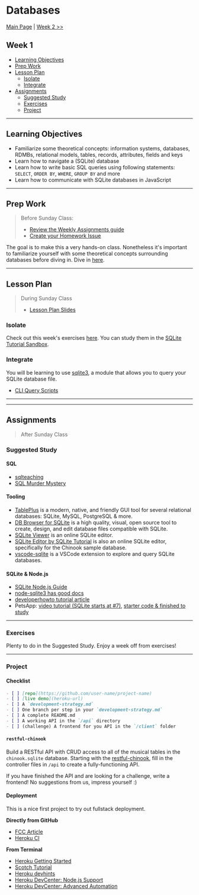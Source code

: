# Databases

[Main Page](../README.md) | [Week 2 >>](../week-2/README.md)

## Week 1

- [Learning Objectives](#learning-objectives)
- [Prep Work](#prep-work)
- [Lesson Plan](#lesson-plan)
  - [Isolate](#isolate)
  - [Integrate](#integrate)
- [Assignments](#assignments)
  - [Suggested Study](#suggested-study)
  - [Exercises](#exercises)
  - [Project](#project)

---

## Learning Objectives

- Familiarize some theoretical concepts: information systems, databases, RDMBs, relational models, tables, records, attributes, fields and keys
- Learn how to navigate a (SQLite) database
- Learn how to write basic SQL queries using following statements: `SELECT`, `ORDER BY`, `WHERE`, `GROUP BY` and more
- Learn how to communicate with SQLite databases in JavaScript

---

## Prep Work

> Before Sunday Class:
> - [Review the Weekly Assignments guide](https://home.hackyourfuture.be/students/weekly-assignments)
> - [Create your Homework Issue](https://home.hackyourfuture.be/students/homework-submission#homework-issues)

The goal is to make this a very hands-on class. Nonetheless it's important to familiarize yourself with some theoretical concepts surrounding databases before diving in. Dive in [here](./PREPWORK.md).

---

## Lesson Plan

> During Sunday Class
> - [Lesson Plan Slides](https://hackyourfuture.be/databases/week-1)

### Isolate
Check out this week's exercises [here](../isolate/week-1/EXERCISES.md).  You can study them in the [SQLite Tutorial Sandbox](https://www.sqlitetutorial.net/tryit/).

### Integrate

You will be learning to use [sqlite3](https://github.com/mapbox/node-sqlite3/wiki/API), a module that allows you to query your SQLite database file.

- [CLI Query Scripts](../integrate/cli-query-scripts-week-1)

---
---

## Assignments

> After Sunday Class

### Suggested Study

#### SQL

- [sqlteaching](https://www.sqlteaching.com/)
- [SQL Murder Mystery](https://mystery.knightlab.com/)

#### Tooling

- [TablePlus](https://tableplus.com/) is a modern, native, and friendly GUI tool for several relational databases: SQLite, MySQL, PostgreSQL & more.
- [DB Browser for SQLite](https://sqlitebrowser.org/) is a high quality, visual, open source tool to create, design, and edit database files compatible with SQLite.
- [SQLite Viewer](https://inloop.github.io/sqlite-viewer/) is an online SQLite editor.
- [SQLite Editor by SQLite Tutorial](https://www.sqlitetutorial.net/tryit/) is also an online SQLite editor, specifically for the Chinook sample database.
- [vscode-sqlite](https://marketplace.visualstudio.com/items?itemName=alexcvzz.vscode-sqlite) is a VSCode extension to explore and query SQLite databases.

#### SQLite & Node.js

- [SQLite Node.js Guide](https://www.sqlitetutorial.net/sqlite-nodejs/)
- [node-sqlite3 has good docs](https://github.com/mapbox/node-sqlite3/wiki/)
- [developerhowto tutorial article](https://developerhowto.com/2018/12/29/build-a-rest-api-with-node-js-and-express-js/)
- PetsApp: [video tutorial (SQLite starts at #7)](https://www.youtube.com/watch?v=2PCaD0Y4MP4&list=PLzV58Zm8FuBIWu1zvGRUfn0Xh6HXRg9cG&index=7), [starter code & finished to study](https://github.com/pgbovine/COGS121)

---

### Exercises

Plenty to do in the Suggested Study.  Enjoy a week off from exercises!

---

### Project

#### Checklist

```md
- [ ] [repo](https://github.com/user-name/project-name)
- [ ] [live demo](heroku-url)
- [ ] A `development-strategy.md`
- [ ] One branch per step in your `development-strategy.md`
- [ ] A complete README.md
- [ ] A working API in the `/api` directory
- [ ] (challenge) A frontend for you API in the `/client` folder
```

#### `restful-chinook`

Build a RESTful API with CRUD access to all of the musical tables in the `chinook.sqlite` database. Starting with the [restful-chinook](https://github.com/HackYourFutureBelgium/restful-chinook), fill in the controller files in `/api` to create a fully-functioning API.

If you have finished the API and are looking for a challenge, write a frontend!  No suggestions from us, impress yourself :)

#### Deployment

This is a nice first project to try out fullstack deployment.

__Directly from GitHub__

- [FCC Article](https://www.freecodecamp.org/news/how-to-deploy-a-nodejs-app-to-heroku-from-github-without-installing-heroku-on-your-machine-433bec770efe/)
- [Heroku CI](https://www.heroku.com/continuous-integration)

__From Terminal__

- [Heroku Getting Started](https://devcenter.heroku.com/articles/getting-started-with-nodejs)
- [Scotch Tutorial](https://scotch.io/tutorials/how-to-deploy-a-node-js-app-to-heroku)
- [Heroku devhints](https://devhints.io/heroku)
- [Heroku DevCenter: Node.js Support](https://devcenter.heroku.com/articles/nodejs-support)
- [Heroku DevCenter: Advanced Automation](https://devcenter.heroku.com/articles/multiple-environments#advanced-linking-local-branches-to-remote-apps)
